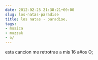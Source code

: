 ```yaml
---  
date: 2012-02-25 21:38:21+00:00  
slug: los-natas-paradise  
title: los natas - paradise.  
tags:  
- musica  
- muzzak  
- o/  
---  
```

  
  
  
esta cancion me retrotrae a mis 16 a#os O;  
